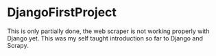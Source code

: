 # DjangoFirstProject
This is only partially done, the web scraper is not working properly with Django yet. This was my self taught introduction so far to Django and Scrapy.
